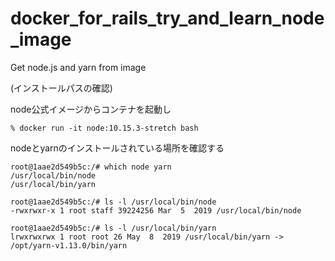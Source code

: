 # docker_for_rails_try_and_learn_node_image
Get node.js and yarn from image

(インストールパスの確認)

node公式イメージからコンテナを起動し
```
% docker run -it node:10.15.3-stretch bash
```

nodeとyarnのインストールされている場所を確認する
```
root@1aae2d549b5c:/# which node yarn
/usr/local/bin/node
/usr/local/bin/yarn

root@1aae2d549b5c:/# ls -l /usr/local/bin/node
-rwxrwxr-x 1 root staff 39224256 Mar  5  2019 /usr/local/bin/node

root@1aae2d549b5c:/# ls -l /usr/local/bin/yarn
lrwxrwxrwx 1 root root 26 May  8  2019 /usr/local/bin/yarn -> /opt/yarn-v1.13.0/bin/yarn
```
